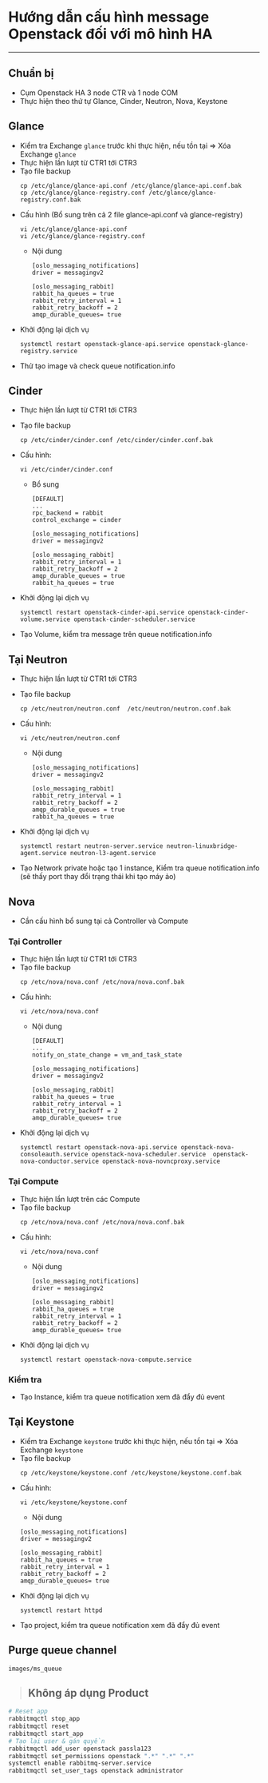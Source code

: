 # Hướng dẫn cấu hình message Openstack đối với mô hình HA
---
## Chuẩn bị
- Cụm Openstack HA 3 node CTR và 1 node COM
- Thực hiện theo thứ tự Glance, Cinder, Neutron, Nova, Keystone

## Glance
- Kiểm tra Exchange `glance` trước khi thực hiện, nếu tồn tại => Xóa Exchange `glance`
- Thực hiện lần lượt từ CTR1 tới CTR3
- Tạo file backup
    ```
    cp /etc/glance/glance-api.conf /etc/glance/glance-api.conf.bak
    cp /etc/glance/glance-registry.conf /etc/glance/glance-registry.conf.bak
    ```
- Cấu hình (Bổ sung trên cả 2 file glance-api.conf và glance-registry)
    ```
    vi /etc/glance/glance-api.conf
    vi /etc/glance/glance-registry.conf
    ```
    - Nội dung
        ```
        [oslo_messaging_notifications]
        driver = messagingv2

        [oslo_messaging_rabbit]
        rabbit_ha_queues = true
        rabbit_retry_interval = 1
        rabbit_retry_backoff = 2
        amqp_durable_queues= true
        ```
- Khởi động lại dịch vụ
    ```
    systemctl restart openstack-glance-api.service openstack-glance-registry.service
    ```
- Thử tạo image và check queue notification.info

## Cinder
- Thực hiện lần lượt từ CTR1 tới CTR3

- Tạo file backup
    ```
    cp /etc/cinder/cinder.conf /etc/cinder/cinder.conf.bak
    ```
- Cấu hình:
    ```
    vi /etc/cinder/cinder.conf
    ```
    - Bổ sung
        ```
        [DEFAULT]
        ...
        rpc_backend = rabbit
        control_exchange = cinder

        [oslo_messaging_notifications]
        driver = messagingv2

        [oslo_messaging_rabbit]
        rabbit_retry_interval = 1
        rabbit_retry_backoff = 2
        amqp_durable_queues = true
        rabbit_ha_queues = true
        ```
- Khởi động lại dịch vụ
    ```
    systemctl restart openstack-cinder-api.service openstack-cinder-volume.service openstack-cinder-scheduler.service
    ```
- Tạo Volume, kiểm tra message trên queue notification.info

## Tại Neutron
- Thực hiện lần lượt từ CTR1 tới CTR3
- Tạo file backup
    ```
    cp /etc/neutron/neutron.conf  /etc/neutron/neutron.conf.bak
    ```
- Cấu hình:
    ```
    vi /etc/neutron/neutron.conf
    ```
    - Nội dung
        ```
        [oslo_messaging_notifications]
        driver = messagingv2

        [oslo_messaging_rabbit]
        rabbit_retry_interval = 1
        rabbit_retry_backoff = 2
        amqp_durable_queues = true
        rabbit_ha_queues = true
        ```
- Khởi động lại dịch vụ
    ```
    systemctl restart neutron-server.service neutron-linuxbridge-agent.service neutron-l3-agent.service
    ```

- Tạo Network private hoặc tạo 1 instance, Kiểm tra queue notification.info (sẽ thấy port thay đổi trạng thái khi tạo máy ảo)

## Nova
- Cần cấu hình bổ sung tại cả Controller và Compute

### Tại Controller
- Thực hiện lần lượt từ CTR1 tới CTR3
- Tạo file backup
    ```
    cp /etc/nova/nova.conf /etc/nova/nova.conf.bak
    ```
- Cấu hình:
    ```
    vi /etc/nova/nova.conf
    ```
    - Nội dung
        ```
        [DEFAULT]
        ...
        notify_on_state_change = vm_and_task_state

        [oslo_messaging_notifications]
        driver = messagingv2

        [oslo_messaging_rabbit]
        rabbit_ha_queues = true
        rabbit_retry_interval = 1
        rabbit_retry_backoff = 2
        amqp_durable_queues= true
        ```
- Khởi động lại dịch vụ
    ```
    systemctl restart openstack-nova-api.service openstack-nova-consoleauth.service openstack-nova-scheduler.service  openstack-nova-conductor.service openstack-nova-novncproxy.service
    ```

### Tại Compute
- Thực hiện lần lượt trên các Compute
- Tạo file backup
    ```
    cp /etc/nova/nova.conf /etc/nova/nova.conf.bak
    ```
- Cấu hình:
    ```
    vi /etc/nova/nova.conf
    ```
    - Nội dung
        ```
        [oslo_messaging_notifications]
        driver = messagingv2

        [oslo_messaging_rabbit]
        rabbit_ha_queues = true
        rabbit_retry_interval = 1
        rabbit_retry_backoff = 2
        amqp_durable_queues= true
        ```
- Khởi động lại dịch vụ
    ```
    systemctl restart openstack-nova-compute.service
    ```

### Kiểm tra
- Tạo Instance, kiểm tra queue notification xem đã đẩy đủ event

## Tại Keystone
- Kiểm tra Exchange `keystone` trước khi thực hiện, nếu tồn tại => Xóa Exchange `keystone`
- Tạo file backup
    ```
    cp /etc/keystone/keystone.conf /etc/keystone/keystone.conf.bak
    ```
- Cấu hình:
    ```
    vi /etc/keystone/keystone.conf
    ```
    - Nội dung
    ```
    [oslo_messaging_notifications]
    driver = messagingv2

    [oslo_messaging_rabbit]
    rabbit_ha_queues = true
    rabbit_retry_interval = 1
    rabbit_retry_backoff = 2
    amqp_durable_queues= true
    ```
- Khởi động lại dịch vụ
    ```
    systemctl restart httpd
    ```
- Tạo project, kiểm tra queue notification xem đã đẩy đủ event

## Purge queue channel 
`images/ms_queue`
>## Không áp dụng Product

```sh 
# Reset app
rabbitmqctl stop_app
rabbitmqctl reset
rabbitmqctl start_app
# Tạo lại user & gán quyền
rabbitmqctl add_user openstack passla123
rabbitmqctl set_permissions openstack ".*" ".*" ".*"
systemctl enable rabbitmq-server.service
rabbitmqctl set_user_tags openstack administrator
```